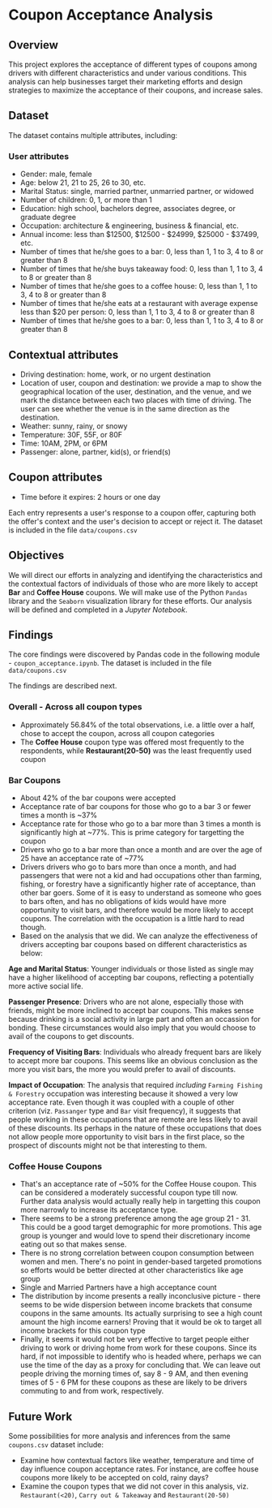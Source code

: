 # Coupon Acceptance Analysis

## Overview

This project explores the acceptance of different types of coupons among
drivers with different characteristics and under various conditions. This
analysis can help businesses target their marketing efforts and design
strategies to maximize the acceptance of their coupons, and increase sales.

## Dataset

The dataset contains multiple attributes, including:

### User attributes
* Gender: male, female
* Age: below 21, 21 to 25, 26 to 30, etc.
* Marital Status: single, married partner, unmarried partner, or widowed
* Number of children: 0, 1, or more than 1
* Education: high school, bachelors degree, associates degree, or graduate degree
* Occupation: architecture & engineering, business & financial, etc.
* Annual income: less than $12500, $12500 - $24999, $25000 - $37499, etc.
* Number of times that he/she goes to a bar: 0, less than 1, 1 to 3, 4 to 8 or greater than 8
* Number of times that he/she buys takeaway food: 0, less than 1, 1 to 3, 4 to 8 or greater than 8
* Number of times that he/she goes to a coffee house: 0, less than 1, 1 to 3, 4 to 8 or greater than 8
* Number of times that he/she eats at a restaurant with average expense less than $20 per person: 0, less than 1, 1 to 3, 4 to 8 or greater than 8
* Number of times that he/she goes to a bar: 0, less than 1, 1 to 3, 4 to 8 or greater than 8

## Contextual attributes
* Driving destination: home, work, or no urgent destination
* Location of user, coupon and destination: we provide a map to show the geographical location of the user, destination, and the venue, and we mark the distance between each two places with time of driving. The user can see whether the venue is in the same direction as the destination.
* Weather: sunny, rainy, or snowy
* Temperature: 30F, 55F, or 80F
* Time: 10AM, 2PM, or 6PM
* Passenger: alone, partner, kid(s), or friend(s)

## Coupon attributes
* Time before it expires: 2 hours or one day


Each entry represents a user's response to a coupon offer, capturing both the offer's context and the user's decision to accept or reject it. The dataset is included in the file `data/coupons.csv`

## Objectives

We will direct our efforts in analyzing and identifying the characteristics and
the contextual factors of individuals of those who are more likely to accept
__Bar__ and __Coffee House__ coupons. We will make use of the Python `Pandas`
library and the `Seaborn` visualization library for these efforts. Our analysis
will be defined and completed in a _Jupyter Notebook_.

## Findings
The core findings were discovered by Pandas code in the following module - `coupon_acceptance.ipynb`. The dataset is included in the file `data/coupons.csv`

The findings are described next.

### Overall - Across all coupon types
* Approximately 56.84% of the total observations, i.e. a little over a half, chose to accept the coupon, across all coupon categories
* The __Coffee House__ coupon type was offered most frequently to the respondents, while __Restaurant(20-50)__ was the least frequently used coupon

### Bar Coupons
* About 42% of the bar coupons were accepted
* Acceptance rate of bar coupons for those who go to a bar 3 or fewer times a month is ~37%
* Acceptance rate for those who go to a bar more than 3 times a month is significantly high at ~77%. This is prime category for targetting the coupon
* Drivers who go to a bar more than once a month and are over the age of 25 have an acceptance rate of ~77%
* Drivers drivers who go to bars more than once a month, and had passengers that were not a kid and had occupations other than farming, fishing, or forestry have a significantly higher rate of acceptance, than other bar goers. Some of it is easy to understand as someone who goes to bars often, and has no obligations of kids would have more opportunity to visit bars, and therefore would be more likely to accept coupons. The correlation with the occupation is a little hard to read though.
* Based on the analysis that we did. We can analyze the effectiveness of drivers accepting bar coupons based on different characteristics as below:

__Age and Marital Status__: Younger individuals or those listed as single may have a higher likelihood of accepting bar coupons, reflecting a potentially more active social life.

__Passenger Presence__: Drivers who are not alone, especially those with friends, might be more inclined to accept bar coupons. This makes sense because drinking is a social activity in large part and often an occassion for bonding. These circumstances would also imply that you would choose to avail of the coupons to get discounts.

__Frequency of Visiting Bars__: Individuals who already frequent bars are likely to accept more bar coupons. This seems like an obvious conclusion as the more you visit bars, the more you would prefer to avail of discounts.

__Impact of Occupation__: The analysis that required _including_ `Farming Fishing & Forestry` occupation was interesting because it showed a very low acceptance rate. Even though it was coupled with a couple of other criterion (viz. `Passanger` type and `Bar` visit frequency), it suggests that people working in these occupations that are remote are less likely to avail of these discounts. Its perhaps in the nature of these occupations that does not allow people more opportunity to visit bars in the first place, so the prospect of discounts might not be that interesting to them.

### Coffee House Coupons

* That's an acceptance rate of ~50% for the Coffee House coupon. This can be considered a moderately successful coupon type till now. Further data analysis would actually really help in targetting this coupon more narrowly to increase its acceptance type. 
* There seems to be a strong preference among the age group 21 - 31. This could be a good target demographic for more promotions. This age group is younger and would love to spend their discretionary income eating out so that makes sense.
* There is no strong correlation between coupon consumption between women and men. There's no point in gender-based targeted promotions so efforts would be better directed at other characteristics like age group
* Single and Married Partners have a high acceptance count
* The distribution by income presents a really inconclusive picture - there seems to be wide dispersion between income brackets that consume coupons in the same amounts. Its actually surprising to see a high count amount the high income earners! Proving that it would be ok to target all income brackets for this coupon type
* Finally, it seems it would not be very effective to target people either driving to work or driving home from work for these coupons. Since its hard, if not impossible to identify who is headed where, perhaps we can use the time of the day as a proxy for concluding that. We can leave out people driving the morning times of, say 8 - 9 AM, and then evening times of 5 - 6 PM for these coupons as these are likely to be drivers commuting to and from work, respectively.

## Future Work

Some possibilities for more analysis and inferences from the same `coupons.csv` dataset include:

* Examine how contextual factors like weather, temperature and time of day influence coupon acceptance rates. For instance, are coffee house coupons more likely to be accepted on cold, rainy days? 
* Examine the coupon types that we did not cover in this analysis, viz. `Restaurant(<20)`, `Carry out & Takeaway` and `Restaurant(20-50)`
